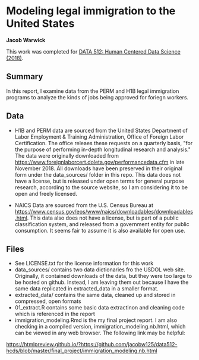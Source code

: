 # Modeling legal immigration to the United States
**Jacob Warwick**

This work was completed for [DATA 512: Human Centered Data Science (2018)](https://wiki.communitydata.cc/Human_Centered_Data_Science_(Fall_2018)).

## Summary
In this report, I examine data from the PERM and H1B legal immigration programs to analyze the kinds of jobs being approved for foriegn workers.

## Data
* H1B and PERM data are sourced from the United States Department of Labor Employment & Training Administration, Office of Foreign Labor Certification. The office releaes these requests on a quarterly basis, "for the purpose of performing in-depth longitudinal research and analysis."  The data were originally downloaded from https://www.foreignlaborcert.doleta.gov/performancedata.cfm in late November 2018. All downloads have been preserved in their original form under the data_sources/ folder in this repo. This data does not have a license, but is released under open terms for general purpose research, according to the source website, so I am considering it to be open and freely licensed.

* NAICS Data are sourced from the U.S. Census Bureau at https://www.census.gov/eos/www/naics/downloadables/downloadables.html. This data also does not have a license, but is part of a public classification system, and released from a government entity for public consumption. It seems fair to assume it is also available for open use.


## Files
* See LICENSE.txt for the license information for this work
* data_sources/ contains two data dictionaries fro the USDOL web site. Originally, it contained downloads of the data, but they were too large to be hosted on github. Instead, I am leaving them out because I have the same data replicated in extracted_data in a smaller format.
* extracted_data/ contains the same data, cleaned up and stored in compressed, open formats
* 01_extract.R contains some basic data extractinon and cleaning code which is referenced in the report
* immigration_modeling.Rmd is the my final project report. I am also checking in a compiled version, immigration_modeling.nb.html, which can be viewed in any web browser.
The following link may be helpful:

https://htmlpreview.github.io/?https://github.com/jacobw125/data512-hcds/blob/master/final_project/immigration_modeling.nb.html


